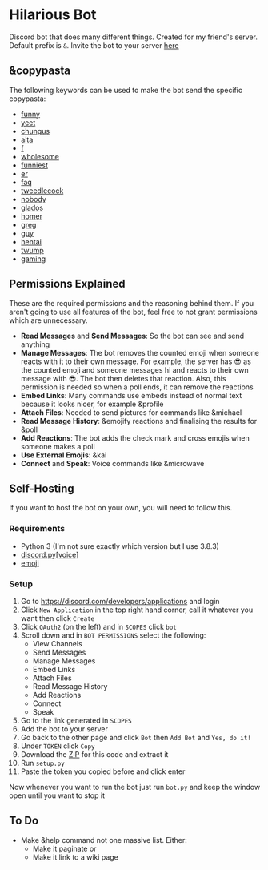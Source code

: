 # Hilarious Bot
 Discord bot that does many different things. Created for my friend's server. Default prefix is `&`.
 Invite the bot to your server [here](https://discord.com/api/oauth2/authorize?client_id=724141587369689088&permissions=3533888&scope=bot)

## &copypasta
The following keywords can be used to make the bot send the specific copypasta:
- [funny](https://www.reddit.com/r/copypasta/comments/hdfkq8/funy/)
- [yeet](https://www.reddit.com/r/copypasta/comments/geuex1/to_yeet_or_not_to_yeet/)
- [chungus](https://www.reddit.com/r/copypasta/comments/ghezgt/kronk_rates_your_chungus/)
- [aita](https://www.reddit.com/r/copypasta/comments/hjfei3/aita_for_murdering_17_children/)
- [f](https://www.reddit.com/r/copypasta/comments/h8v92y/f/)
- [wholesome](https://www.reddit.com/r/okbuddyretard/comments/gh3nqx/trust_me_it_makes_it_funnier/fq73jx6/?context=3)
- [funniest](https://www.reddit.com/r/copypasta/comments/gak2kc/funniest_thing_ive_ever_seen_wrote_this_myself_in/)
- [er](https://www.reddit.com/r/MakeMeSuffer/comments/g9cjo8/absolute_suffering/fosrznt/?context=3)
- [faq](https://www.reddit.com/r/copypasta/comments/fwkfyq/faq_i_just_shit_and_cum_at_your_comment/)
- [tweedlecock](https://www.reddit.com/r/okbuddyretard/comments/fgu6o7/subscriptions_by_day/fk6x510/?context=3)
- [nobody](https://www.reddit.com/r/copypasta/comments/etlw8e/nobody_fucking_asked/)
- [glados](https://www.reddit.com/r/copypasta/comments/g2aqnl/hey_vsauce_glados_here_nice_cock/)
- [homer](https://www.reddit.com/r/copypasta/comments/e1bx2s/wet_dreams_of_homer_simpson_credit_to_ucummy_boner/)
- [greg](https://www.reddit.com/r/copypasta/comments/c3zskd/credit_to_ufuckthestate1776_in_the_comments_of_an/)
- [guy](https://www.reddit.com/r/195/comments/ilsbi8/the_guy/g3uiry6/?context=3)
- [hentai](https://www.reddit.com/r/copypasta/comments/ilx5fb/bitches_in_hentai_be_like/)
- [twump](https://www.reddit.com/r/copypasta/comments/i9e6zf/trump_has_a_massive_cock/g1eiby1/?context=3)
- [gaming](https://www.reddit.com/r/dogelore/comments/iuvny6/another_gamer_oppressed_by_society/g5o3ny0/?context=3)

## Permissions Explained
These are the required permissions and the reasoning behind them. If you aren't going to use all features of the bot, feel free to not grant permissions which are unnecessary.
- **Read Messages** and **Send Messages**: So the bot can see and send anything
- **Manage Messages**: The bot removes the counted emoji when someone reacts with it to their own message. For example, the server has 😎 as the counted emoji and someone messages hi and reacts to their own message with 😎. The bot then deletes that reaction. Also, this permission is needed so when a poll ends, it can remove the reactions
- **Embed Links**: Many commands use embeds instead of normal text because it looks nicer, for example &profile
- **Attach Files**: Needed to send pictures for commands like &michael
- **Read Message History**: &emojify reactions and finalising the results for &poll
- **Add Reactions**: The bot adds the check mark and cross emojis when someone makes a poll
- **Use External Emojis**: &kai
- **Connect** and **Speak**: Voice commands like &microwave

## Self-Hosting
If you want to host the bot on your own, you will need to follow this. 

### Requirements
- Python 3 (I'm not sure exactly which version but I use 3.8.3)
- [discord.py[voice]](https://discordpy.readthedocs.io/en/latest/intro.html#installing)
- [emoji](https://pypi.org/project/emoji/)

### Setup
1. Go to https://discord.com/developers/applications and login
2. Click `New Application` in the top right hand corner, call it whatever you want then click `Create`
3. Click `OAuth2` (on the left) and in `SCOPES` click `bot`
4. Scroll down and in `BOT PERMISSIONS` select the following:
    - View Channels
    - Send Messages
    - Manage Messages
    - Embed Links
    - Attach Files
    - Read Message History
    - Add Reactions
    - Connect
    - Speak
5. Go to the link generated in `SCOPES`
6. Add the bot to your server
7. Go back to the other page and click `Bot` then `Add Bot` and `Yes, do it!`
8. Under `TOKEN` click `Copy`
9. Download the [ZIP](https://github.com/FlyingTurtle69/hilarious-bot/archive/main.zip) for this code and extract it
10. Run `setup.py`
11. Paste the token you copied before and click enter

Now whenever you want to run the bot just run `bot.py` and keep the window open until you want to stop it

## To Do
- Make &help command not one massive list. Either:
    - Make it paginate or
    - Make it link to a wiki page